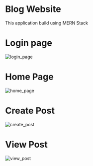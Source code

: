 #  Blog Website

 This application build  using  MERN Stack
# Login page
![login_page](https://github.com/user-attachments/assets/71ae62c3-b276-45cc-bea6-8e9cf106e383)

# Home Page
![home_page](https://github.com/user-attachments/assets/0a86002f-b0e0-449d-8e25-b6c549185a53)

# Create Post
![create_post](https://github.com/user-attachments/assets/96ef79eb-ec8e-45f3-ad7a-35f72646ad4d)

# View Post
![view_post](https://github.com/user-attachments/assets/cad86c38-4db6-4082-8598-eb32bae1a46c)
